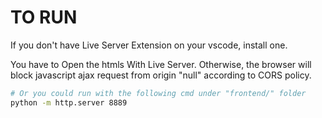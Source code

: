 # TO RUN

If you don't have Live Server Extension on your vscode, install one.

You have to Open the htmls With Live Server. Otherwise, the browser will block javascript ajax request from origin "null" according to CORS policy.


```bash
# Or you could run with the following cmd under "frontend/" folder
python -m http.server 8889
```